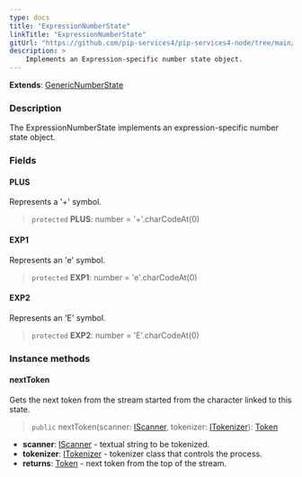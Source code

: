 ```yaml
---
type: docs
title: "ExpressionNumberState"
linkTitle: "ExpressionNumberState"
gitUrl: "https://github.com/pip-services4/pip-services4-node/tree/main/pip-services4-expressions-node"
description: > 
    Implements an Expression-specific number state object.
---
```


**Extends**: [GenericNumberState](../../../tokenizers/generic/generic_number_state)

### Description

The ExpressionNumberState implements an expression-specific number state object.

### Fields

<span class="hide-title-link">

#### PLUS
Represents a '+' symbol.
> `protected` **PLUS**: number = '+'.charCodeAt(0)

#### EXP1
Represents an 'e' symbol.
> `protected` **EXP1**: number = 'e'.charCodeAt(0)

#### EXP2
Represents an 'E' symbol.
> `protected` **EXP2**: number = 'E'.charCodeAt(0)

</span>

### Instance methods

#### nextToken
Gets the next token from the stream started from the character linked to this state.

> `public` nextToken(scanner: [IScanner](../../../io/iscanner), tokenizer: [ITokenizer](../../../tokenizers/itokenizer)): [Token](../../../tokenizers/token)

- **scanner**: [IScanner](../../../io/iscanner) - textual string to be tokenized.
- **tokenizer**: [ITokenizer](../../../tokenizers/itokenizer) - tokenizer class that controls the process.
- **returns**: [Token](../../../tokenizers/token) - next token from the top of the stream.
